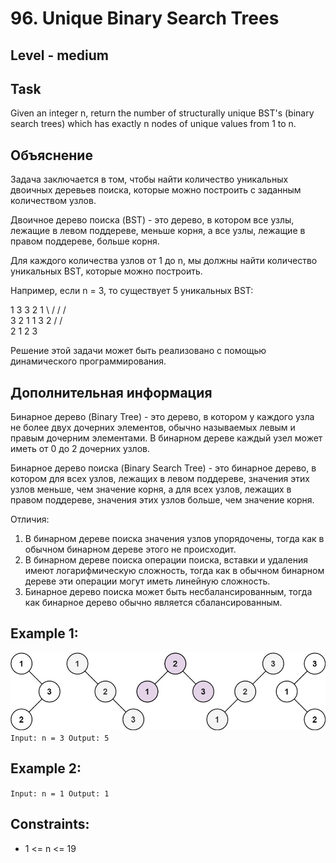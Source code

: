 # 96. Unique Binary Search Trees


## Level - medium


## Task
Given an integer n, return the number of structurally unique BST's (binary search trees) which has exactly n nodes of unique values from 1 to n.


## Объяснение
Задача заключается в том, чтобы найти количество уникальных двоичных деревьев поиска, 
которые можно построить с заданным количеством узлов.

Двоичное дерево поиска (BST) - это дерево, в котором все узлы, лежащие в левом поддереве,
меньше корня, а все узлы, лежащие в правом поддереве, больше корня.

Для каждого количества узлов от 1 до n, мы должны найти количество уникальных BST, которые можно построить.

Например, если n = 3, то существует 5 уникальных BST:

1 3 3 2 1
\ / / / \
3 2 1 1 3 2
/ / \
2 1 2 3

Решение этой задачи может быть реализовано с помощью динамического программирования.


## Дополнительная информация
Бинарное дерево (Binary Tree) - это дерево, в котором у каждого узла не более двух дочерних элементов, 
обычно называемых левым и правым дочерним элементами. В бинарном дереве каждый узел может иметь от 0 до 2 дочерних узлов.

Бинарное дерево поиска (Binary Search Tree) - это бинарное дерево, в котором для всех узлов, лежащих в левом поддереве, 
значения этих узлов меньше, чем значение корня, а для всех узлов, лежащих в правом поддереве, значения этих узлов больше, 
чем значение корня.

Отличия:
1. В бинарном дереве поиска значения узлов упорядочены, тогда как в обычном бинарном дереве этого не происходит.
2. В бинарном дереве поиска операции поиска, вставки и удаления имеют логарифмическую сложность, 
тогда как в обычном бинарном дереве эти операции могут иметь линейную сложность.
3. Бинарное дерево поиска может быть несбалансированным, тогда как бинарное дерево обычно является сбалансированным.

## Example 1:
![img.png](img.png)
``
Input: n = 3
Output: 5
``

## Example 2:
``
Input: n = 1
Output: 1
``

## Constraints:
- 1 <= n <= 19